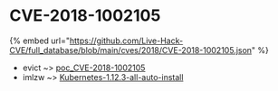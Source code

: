 # CVE-2018-1002105
{% embed url="https://github.com/Live-Hack-CVE/full_database/blob/main/cves/2018/CVE-2018-1002105.json" %}

* evict ~> [poc_CVE-2018-1002105](https://www.alice-snow.ru/2018/database/cve-2018-1002105/poc_cve-2018-1002105-evict)
* imlzw ~> [Kubernetes-1.12.3-all-auto-install](https://www.alice-snow.ru/2018/database/cve-2018-1002105/kubernetes-1.12.3-all-auto-install-imlzw)